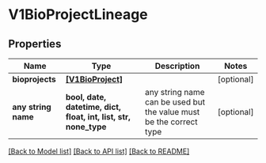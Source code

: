 # V1BioProjectLineage


## Properties
Name | Type | Description | Notes
------------ | ------------- | ------------- | -------------
**bioprojects** | [**[V1BioProject]**](V1BioProject.md) |  | [optional] 
**any string name** | **bool, date, datetime, dict, float, int, list, str, none_type** | any string name can be used but the value must be the correct type | [optional]

[[Back to Model list]](../README.md#documentation-for-models) [[Back to API list]](../README.md#documentation-for-api-endpoints) [[Back to README]](../README.md)


